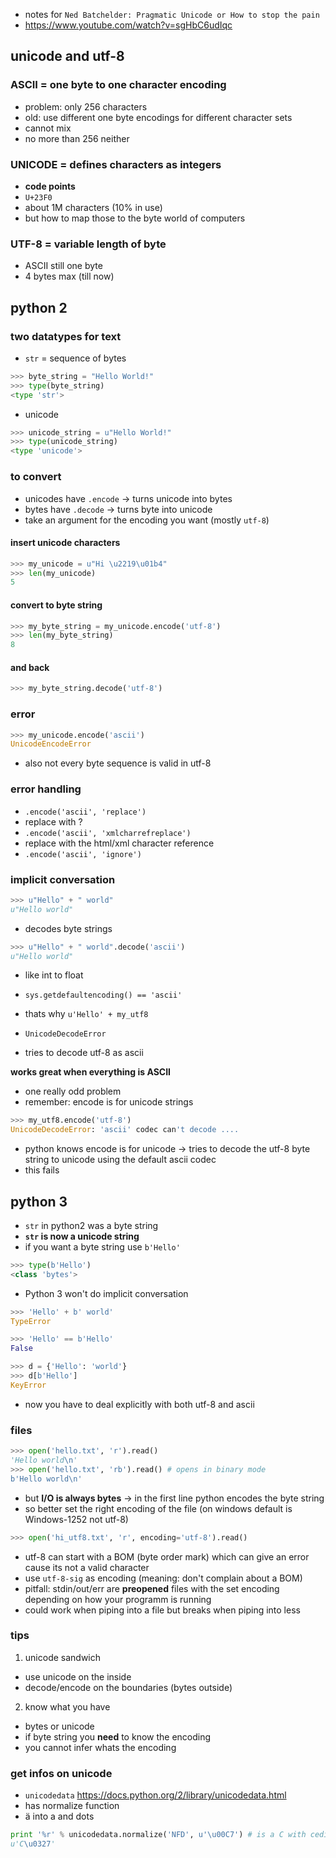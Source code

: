 * notes for `Ned Batchelder: Pragmatic Unicode or How to stop the pain`
 * https://www.youtube.com/watch?v=sgHbC6udIqc

unicode and utf-8
----

### ASCII = one byte to one character encoding
* problem: only 256 characters
* old: use different one byte encodings for different character sets
 * cannot mix
 * no more than 256 neither

### UNICODE = defines characters as integers
* **code points**
* `U+23F0`
* about 1M characters (10% in use)
* but how to map those to the byte world of computers

### UTF-8 = variable length of byte
* ASCII still one byte
* 4 bytes max (till now)

python 2
----
### two datatypes for text
* `str` = sequence of bytes
```python
>>> byte_string = "Hello World!"
>>> type(byte_string)
<type 'str'>
```
* unicode
```python
>>> unicode_string = u"Hello World!"
>>> type(unicode_string)
<type 'unicode'>
```
### to convert
* unicodes have `.encode` -> turns unicode into bytes
* bytes have `.decode` -> turns byte into unicode
* take an argument for the encoding you want (mostly `utf-8`)

#### insert unicode characters
```python
>>> my_unicode = u"Hi \u2219\u01b4"
>>> len(my_unicode) 
5
```
#### convert to byte string
```python
>>> my_byte_string = my_unicode.encode('utf-8')
>>> len(my_byte_string)
8
```
#### and back
```python
>>> my_byte_string.decode('utf-8')
```

### error
```python
>>> my_unicode.encode('ascii')
UnicodeEncodeError
```
* also not every byte sequence is valid in utf-8

### error handling
* `.encode('ascii', 'replace')`
 * replace with ?
* `.encode('ascii', 'xmlcharrefreplace')`
 * replace with the html/xml character reference
* `.encode('ascii', 'ignore')`


### implicit conversation
```python
>>> u"Hello" + " world"
u"Hello world"
```
* decodes byte strings 
```python
>>> u"Hello" + " world".decode('ascii')
u"Hello world"
```
* like int to float

* `sys.getdefaultencoding() == 'ascii'`
* thats why `u'Hello' + my_utf8`
 * `UnicodeDecodeError`
 * tries to decode utf-8 as ascii

**works great when everything is ASCII**

* one really odd problem
 * remember: encode is for unicode strings
```python
>>> my_utf8.encode('utf-8')
UnicodeDecodeError: 'ascii' codec can't decode ....
```
* python knows encode is for unicode -> tries to decode the utf-8 byte string to unicode using the default ascii codec
 * this fails

python 3
----
* `str` in python2 was a byte string
* **`str` is now a unicode string**
* if you want a byte string use `b'Hello'`

```python
>>> type(b'Hello')
<class 'bytes'>
```
* Python 3 won't do implicit conversation

```python
>>> 'Hello' + b' world'
TypeError

>>> 'Hello' == b'Hello'
False

>>> d = {'Hello': 'world'}
>>> d[b'Hello']
KeyError
```
* now you have to deal explicitly with both utf-8 and ascii

### files
```python
>>> open('hello.txt', 'r').read()
'Hello world\n'
>>> open('hello.txt', 'rb').read() # opens in binary mode
b'Hello world\n'
```
* but **I/O is always bytes** -> in the first line python encodes the byte string
* so better set the right encoding of the file (on windows default is Windows-1252 not utf-8)
```python
>>> open('hi_utf8.txt', 'r', encoding='utf-8').read()
```
* utf-8 can start with a BOM (byte order mark) which can give an error cause its not a valid character
 * use `utf-8-sig` as encoding (meaning: don't complain about a BOM)
* pitfall: stdin/out/err are **preopened** files with the set encoding depending on how your programm is running
 * could work when piping into a file but breaks when piping into less

### tips
1. unicode sandwich
 * use unicode on the inside
 * decode/encode on the boundaries (bytes outside)
2. know what you have
 * bytes or unicode
 * if byte string you **need** to know the encoding
  * you cannot infer whats the encoding

### get infos on unicode
* `unicodedata` https://docs.python.org/2/library/unicodedata.html
* has normalize function
 * ä into a and dots
```python
print '%r' % unicodedata.normalize('NFD', u'\u00C7') # is a C with cedille
u'C\u0327'
```
